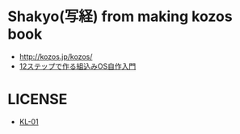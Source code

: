 
# Shakyo(写経) from making kozos book

- http://kozos.jp/kozos/
- [12ステップで作る組込みOS自作入門](http://kozos.jp/books/makeos/)

# LICENSE

- [KL-01](https://github.com/katono/kozos/blob/master/LICENSE)
